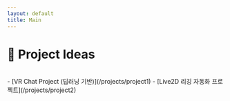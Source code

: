 ```yaml
---
layout: default
title: Main
---
```









# 📝 Project Ideas  
<br>
- [VR Chat Project (딥러닝 기반)](/projects/project1)
- [Live2D 리깅 자동화 프로젝트](/projects/project2)
